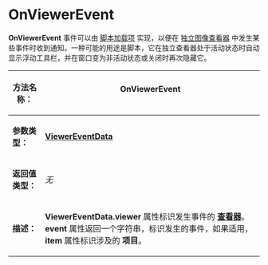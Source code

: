 # OnViewerEvent

**OnViewerEvent** 事件可以由 [脚本加载项](/Manual/scripting/script_add-ins/README.zh.md) 实现，以便在 [独立图像查看器](/Manual/additional_functionality/viewing_images/README.zh.md) 中发生某些事件时收到通知。一种可能的用途是脚本，它在独立查看器处于活动状态时自动显示浮动工具栏，并在窗口变为非活动状态或关闭时再次隐藏它。

<table>
<thead><tr><th>

**方法名称：**</th><th>
OnViewerEvent
</th></tr></thead><tbody><tr><td>

**参数类型：**</td><td>

**[ViewerEventData](../scripting_objects/viewereventdata.zh.md)**
</td></tr><tr><td>

**返回值类型：**</td><td>

*无*
</td></tr><tr><td>

**描述：**</td><td>

**ViewerEventData.viewer** 属性标识发生事件的 **[查看器](../scripting_objects/viewer.zh.md)**。**event** 属性返回一个字符串，标识发生的事件，如果适用，**item** 属性标识涉及的 **项目**。
</td></tr></tbody>
</table>